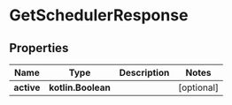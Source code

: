 
# GetSchedulerResponse

## Properties
| Name | Type | Description | Notes |
| ------------ | ------------- | ------------- | ------------- |
| **active** | **kotlin.Boolean** |  |  [optional] |



